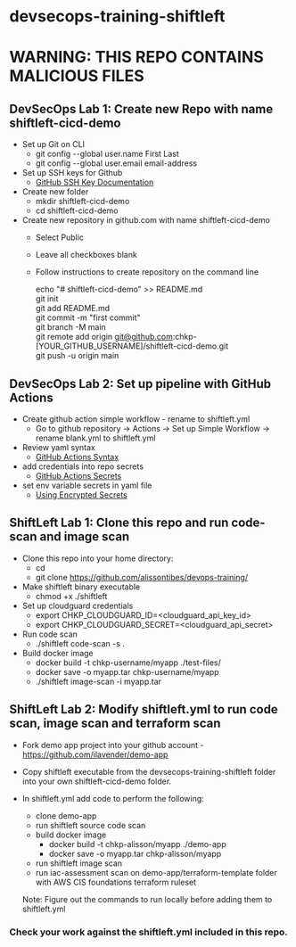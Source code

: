 # devsecops-training-shiftleft

# WARNING: THIS REPO CONTAINS MALICIOUS FILES

## DevSecOps Lab 1: Create new Repo with name shiftleft-cicd-demo
- Set up Git on CLI
    - git config --global user.name First Last
    - git config --global user.email email-address
- Set up SSH keys for Github
    - [GitHub SSH Key Documentation](https://docs.github.com/en/github/authenticating-to-github/generating-a-new-ssh-key-and-adding-it-to-the-ssh-agent)
- Create new folder
    - mkdir shiftleft-cicd-demo
    - cd shiftleft-cicd-demo
- Create new repository in github.com with name shiftleft-cicd-demo
    - Select Public
    - Leave all checkboxes blank
    - Follow instructions to create repository on the command line

        echo "# shiftleft-cicd-demo" >> README.md\
        git init\
        git add README.md\
        git commit -m "first commit"\
        git branch -M main\
        git remote add origin git@github.com:chkp-[YOUR_GITHUB_USERNAME]/shiftleft-cicd-demo.git\
        git push -u origin main

## DevSecOps Lab 2: Set up pipeline with GitHub Actions

- Create github action simple workflow - rename to shiftleft.yml
    - Go to github repository &rightarrow; Actions &rightarrow; Set up Simple Workflow &rightarrow; rename blank.yml to shiftleft.yml
- Review yaml syntax
    - [GitHub Actions Syntax](https://docs.github.com/en/actions/reference/workflow-syntax-for-github-actions)
- add credentials into repo secrets
    - [GitHub Actions Secrets](https://docs.github.com/en/actions/reference/encrypted-secrets#creating-encrypted-secrets-for-a-repository)
- set env variable secrets in yaml file
    - [Using Encrypted Secrets](https://docs.github.com/en/actions/reference/encrypted-secrets#using-encrypted-secrets-in-a-workflow) 

## ShiftLeft Lab 1: Clone this repo and run code-scan and image scan
- Clone this repo into your home directory:
    - cd
    - git clone https://github.com/alissontibes/devops-training/
- Make shiftleft binary executable
    - chmod +x ./shiftleft
- Set up cloudguard credentials
    - export CHKP_CLOUDGUARD_ID=<cloudguard_api_key_id>
    - export CHKP_CLOUDGUARD_SECRET=<cloudguard_api_secret>
- Run code scan
    - ./shiftleft code-scan -s .
- Build docker image
    - docker build -t chkp-username/myapp ./test-files/
    - docker save -o myapp.tar chkp-username/myapp
    - ./shiftleft image-scan -i myapp.tar

## ShiftLeft Lab 2: Modify shiftleft.yml to run code scan, image scan and terraform scan
- Fork demo app project into your github account - https://github.com/ilavender/demo-app
- Copy shiftleft executable from the devsecops-training-shiftleft folder into your own shiftleft-cicd-demo folder.
- In shiftleft.yml add code to perform the following:
    - clone demo-app 
    - run shiftleft source code scan
    - build docker image
        - docker build -t chkp-alisson/myapp ./demo-app
        - docker save -o myapp.tar chkp-alisson/myapp
    - run shiftleft image scan
    - run iac-assessment scan on demo-app/terraform-template folder with AWS CIS foundations terraform ruleset

    Note:  Figure out the commands to run locally before adding them to shiftleft.yml

### Check your work against the shiftleft.yml included in this repo.
